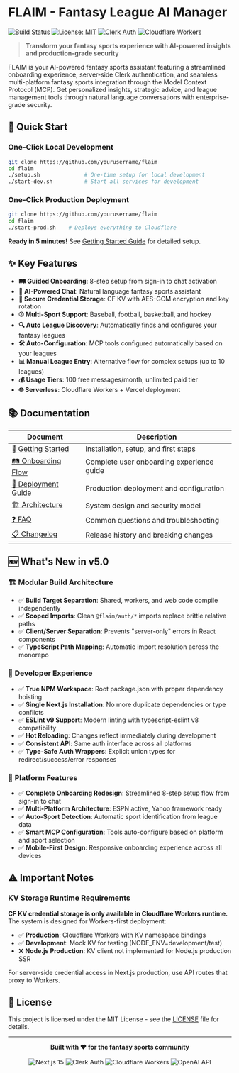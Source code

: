 # FLAIM - Fantasy League AI Manager

[![Build Status](https://img.shields.io/badge/build-passing-brightgreen?style=flat-square)](https://github.com/yourusername/flaim)
[![License: MIT](https://img.shields.io/badge/License-MIT-yellow.svg?style=flat-square)](https://opensource.org/licenses/MIT)
[![Clerk Auth](https://img.shields.io/badge/auth-Clerk-purple?style=flat-square)](https://clerk.com)
[![Cloudflare Workers](https://img.shields.io/badge/deployment-Cloudflare%20Workers-orange?style=flat-square)](https://workers.cloudflare.com)

> **Transform your fantasy sports experience with AI-powered insights and production-grade security**

FLAIM is your AI-powered fantasy sports assistant featuring a streamlined onboarding experience, server-side Clerk authentication, and seamless multi-platform fantasy sports integration through the Model Context Protocol (MCP). Get personalized insights, strategic advice, and league management tools through natural language conversations with enterprise-grade security.

## 🚀 Quick Start

### One-Click Local Development
```bash
git clone https://github.com/yourusername/flaim
cd flaim
./setup.sh              # One-time setup for local development
./start-dev.sh          # Start all services for development
```

### One-Click Production Deployment
```bash
git clone https://github.com/yourusername/flaim
cd flaim
./start-prod.sh    # Deploys everything to Cloudflare
```

**Ready in 5 minutes!** See [Getting Started Guide](docs/GETTING_STARTED.md) for detailed setup.

## ✨ Key Features

- **🛤️ Guided Onboarding**: 8-step setup from sign-in to chat activation
- **🤖 AI-Powered Chat**: Natural language fantasy sports assistant  
- **🔐 Secure Credential Storage**: CF KV with AES-GCM encryption and key rotation
- **⚾ Multi-Sport Support**: Baseball, football, basketball, and hockey
- **🔍 Auto League Discovery**: Automatically finds and configures your fantasy leagues
- **🛠️ Auto-Configuration**: MCP tools configured automatically based on your leagues
- **📊 Manual League Entry**: Alternative flow for complex setups (up to 10 leagues)
- **💰 Usage Tiers**: 100 free messages/month, unlimited paid tier
- **🌐 Serverless**: Cloudflare Workers + Vercel deployment

## 📚 Documentation

| Document | Description |
|----------|-------------|
| [📖 Getting Started](docs/GETTING_STARTED.md) | Installation, setup, and first steps |
| [🛤️ Onboarding Flow](docs/ONBOARDING.md) | Complete user onboarding experience guide |
| [🚀 Deployment Guide](docs/DEPLOYMENT.md) | Production deployment and configuration |
| [🏗️ Architecture](docs/ARCHITECTURE.md) | System design and security model |
| [❓ FAQ](docs/FAQ.md) | Common questions and troubleshooting |
| [📋 Changelog](docs/CHANGELOG.md) | Release history and breaking changes |

## 🆕 What's New in v5.0

### 🏗️ **Modular Build Architecture**
- ✅ **Build Target Separation**: Shared, workers, and web code compile independently
- ✅ **Scoped Imports**: Clean `@flaim/auth/*` imports replace brittle relative paths
- ✅ **Client/Server Separation**: Prevents "server-only" errors in React components
- ✅ **TypeScript Path Mapping**: Automatic import resolution across the monorepo

### 🔗 **Developer Experience**
- ✅ **True NPM Workspace**: Root package.json with proper dependency hoisting
- ✅ **Single Next.js Installation**: No more duplicate dependencies or type conflicts
- ✅ **ESLint v9 Support**: Modern linting with typescript-eslint v8 compatibility
- ✅ **Hot Reloading**: Changes reflect immediately during development
- ✅ **Consistent API**: Same auth interface across all platforms
- ✅ **Type-Safe Auth Wrappers**: Explicit union types for redirect/success/error responses

### 🎯 **Platform Features**
- ✅ **Complete Onboarding Redesign**: Streamlined 8-step setup flow from sign-in to chat
- ✅ **Multi-Platform Architecture**: ESPN active, Yahoo framework ready
- ✅ **Auto-Sport Detection**: Automatic sport identification from league data
- ✅ **Smart MCP Configuration**: Tools auto-configure based on platform and sport selection
- ✅ **Mobile-First Design**: Responsive onboarding experience across all devices


## ⚠️ Important Notes

### KV Storage Runtime Requirements
**CF KV credential storage is only available in Cloudflare Workers runtime.** The system is designed for Workers-first deployment:
- ✅ **Production**: Cloudflare Workers with KV namespace bindings
- ✅ **Development**: Mock KV for testing (NODE_ENV=development/test)
- ❌ **Node.js Production**: KV client not implemented for Node.js production SSR

For server-side credential access in Next.js production, use API routes that proxy to Workers.

## 📄 License

This project is licensed under the MIT License - see the [LICENSE](LICENSE) file for details.

---

<div align="center">
  <strong>Built with ❤️ for the fantasy sports community</strong>
  <br><br>
  <img src="https://img.shields.io/badge/Next.js-15-black?style=for-the-badge&logo=next.js" alt="Next.js 15" />
  <img src="https://img.shields.io/badge/Clerk-Auth-purple?style=for-the-badge&logo=clerk" alt="Clerk Auth" />
  <img src="https://img.shields.io/badge/Cloudflare-Workers-orange?style=for-the-badge&logo=cloudflare" alt="Cloudflare Workers" />
  <img src="https://img.shields.io/badge/OpenAI-API-green?style=for-the-badge&logo=openai" alt="OpenAI API" />
</div>